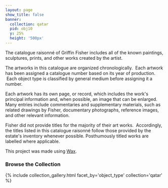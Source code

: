 ```yaml
---
layout: page
show_title: false
banner:
  collection: qatar
  pid: obj10
  y: 25%
  height: '500px'
---
```


The catalogue raisonné of Griffin Fisher includes all of the known paintings, sculptures, prints, and other works created by the artist. 

The artworks in this catalogue are organized chronologically.  Each artwork has been assigned a catalogue number based on its year of production.  Each object type is classified by general medium before assigning it a number.

Each artwork has its own page, or record, which includes the work's principal information and, when possible, an image that can be enlarged.  Many entries include commentaries and supplementary materials, such as related drawings by Fisher, documentary photographs, reference images, and other relevant information.

Fisher did not provide titles for the majority of their art works.  Accordingly, the titles listed in this catalogue raisonné follow those provided by the estate's inventory whenever possible. Posthumously titled works are labelled where applicable. 

This project was made using [Wax](https://minicomp.github.io/wiki/#/wax/).


### Browse the Collection

{% include collection_gallery.html facet_by='object_type' collection='qatar' %}
